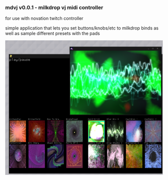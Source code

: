 ### mdvj v0.0.1 - milkdrop vj midi controller


for use with novation twitch controller

simple application that lets you set buttons/knobs/etc to milkdrop binds as well as sample different presets with the pads

![here's what it looks like](https://raw.githubusercontent.com/pussinboot/mdvj/master/preview.PNG)
